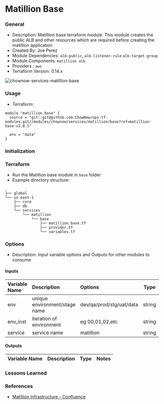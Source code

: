 # Matillion Base

### General

* Description: Matillion base terraform module. This module creates the public ALB and other resources which are required before creating the matillion application
* Created By: Joe Perez
* Module Dependencies: `alb-public`, `alb-listener-rule` `alb-target-group`
* Module Components: `matillion alb`
* Providers : `aws`
* Terraform Version: 0.14.x

![chownow-services-matillion-base](https://github.com/ChowNow/ops-tf-modules/workflows/chownow-services-matillion-base/badge.svg)

### Usage

* Terraform:

```hcl
module "matillion_base" {
  source = "git::git@github.com:ChowNow/ops-tf-modules.git//modules/chownow/services/matillion/base?ref=matillion-base-v2.0.1"

  env = "data"
}
```



### Initialization

### Terraform

* Run the Matillion base module in `base` folder
* Example directory structure:
```
.
├── global
└── us-east-1
    ├── core
    ├── db
    └── services
        └── matillion
            └── base
                ├── matillion_base.tf
                ├── provider.tf
                └── variables.tf
```

### Options

* Description: Input variable options and Outputs for other modules to consume

#### Inputs

| Variable Name                 | Description                             | Options                  |  Type  | Required? | Notes          |
| :---------------------------- | :----------------------------           | :----------------------- | :----: | :-------: | :------------- |
| env                           | unique environment/stage name           | dev/qa/prod/stg/uat/data | string |    Yes    | N/A            |
| env_inst                      | iteration of environment                | eg 00,01,02,etc          | string |    No     | N/A            |
| service                       | service name                            | matillion                | string |    No     | N/A            |


#### Outputs

| Variable Name | Description | Type  | Notes |
| :------------ | :---------- | :---: | :---- |


### Lessons Learned



### References

* [Matillion Infrastructure - Confluence](https://chownow.atlassian.net/wiki/spaces/CE/pages/2066612405/Matillion+Infrastructure)
